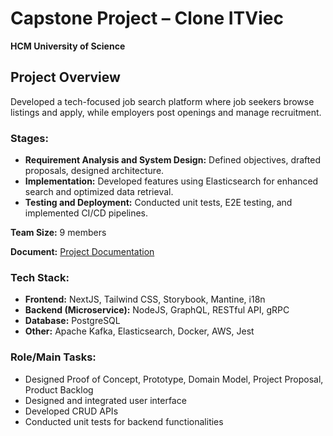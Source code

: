 # Capstone Project – Clone ITViec  
**HCM University of Science**  

## Project Overview
Developed a tech-focused job search platform where job seekers browse listings and apply, while employers post openings and manage recruitment.

### Stages:
- **Requirement Analysis and System Design:** Defined objectives, drafted proposals, designed architecture.
- **Implementation:** Developed features using Elasticsearch for enhanced search and optimized data retrieval.
- **Testing and Deployment:** Conducted unit tests, E2E testing, and implemented CI/CD pipelines.

**Team Size:** 9 members

**Document:** [Project Documentation](https://drive.google.com/drive/folders/1BWvNsuVcSZVV-AX_ftVRWnKYAubZKvl_?hl=vi)

### Tech Stack:
- **Frontend:** NextJS, Tailwind CSS, Storybook, Mantine, i18n
- **Backend (Microservice):** NodeJS, GraphQL, RESTful API, gRPC
- **Database:** PostgreSQL
- **Other:** Apache Kafka, Elasticsearch, Docker, AWS, Jest

### Role/Main Tasks:
- Designed Proof of Concept, Prototype, Domain Model, Project Proposal, Product Backlog
- Designed and integrated user interface
- Developed CRUD APIs
- Conducted unit tests for backend functionalities

